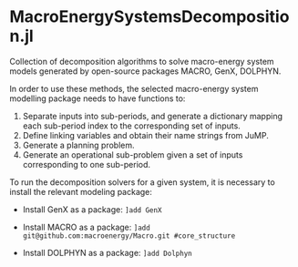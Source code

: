 # MacroEnergySystemsDecomposition.jl

Collection of decomposition algorithms to solve macro-energy system models generated by open-source packages MACRO, GenX, DOLPHYN.

In order to use these methods, the selected macro-energy system modelling package needs to have functions to:

1. Separate inputs into sub-periods, and generate a dictionary mapping each sub-period index to the corresponding set of inputs.
2. Define linking variables and obtain their name strings from JuMP.
3. Generate a planning problem.
4. Generate an operational sub-problem given a set of inputs corresponding to one sub-period.

To run the decomposition solvers for a given system, it is necessary to install the relevant modeling package:

- Install GenX as a package: `]add GenX`

- Install MACRO as a package: `]add git@github.com:macroenergy/Macro.git #core_structure`

- Install DOLPHYN as a package: `]add Dolphyn`
